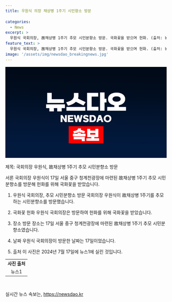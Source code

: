 ```yaml
---
title: 우원식 의장 채상병 1주기 시민향소 방문

categories:
  - News
excerpt: >
  우원식 국회의장, 故채상병 1주기 추모 시민분향소 방문. 국화꽃을 받으며 헌화. (출처: 뉴스1)
feature_text: >
  우원식 국회의장, 故채상병 1주기 추모 시민분향소 방문. 국화꽃을 받으며 헌화. (출처: 뉴스1)
image: '/assets/img/newsdao_breakingnews.jpg'
---
```


<p><img src="/assets/img/newsdao_breakingnews.jpg" alt="cryptoinkorea 속보" /></p>

<p>제목: 국회의장 우원식, 故채상병 1주기 추모 시민분향소 방문</p>

<p>서론
국회의장 우원식이 17일 서울 중구 청계천광장에 마련된 故채상병 1주기 추모 시민분향소를 방문해 헌화를 위해 국화꽃을 받았습니다.</p>

<ol>
<li><p>우원식 국회의장, 추모 시민분향소 방문
국회의장 우원식이 故채상병 1주기를 추모하는 시민분향소를 방문했습니다.</p></li>
<li><p>국화꽃 헌화
우원식 국회의장은 방문하여 헌화를 위해 국화꽃을 받았습니다.</p></li>
<li><p>장소
방문 장소는 17일 서울 중구 청계천광장에 마련된 故채상병 1주기 추모 시민분향소였습니다.</p></li>
<li><p>날짜
우원식 국회의장이 방문한 날짜는 17일이었습니다.</p></li>
<li><p>출처
이 사진은 2024년 7월 17일에 뉴스1에 실린 것입니다.</p></li>
</ol>

<table>
  <tr>
    <td style="text-align: center; height: 17px;"><b>사진 출처</b></td>
  </tr>
  <tr>
    <td style="text-align: center; height: 17px;">뉴스1</td>
  </tr>
</table>

<p data-ke-size="size16">&nbsp;</p>
실시간 뉴스 속보는, <a href="https://newsdao.kr" rel="dofollow">https://newsdao.kr</a>


